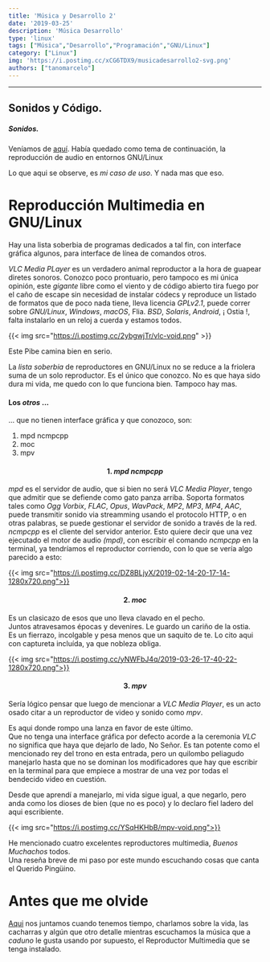 ```yaml
---
title: 'Música y Desarrollo 2'
date: '2019-03-25'
description: 'Música Desarrollo'
type: 'linux'
tags: ["Música","Desarrollo","Programación","GNU/Linux"]
category: ["Linux"]
img: 'https://i.postimg.cc/xCG6TDX9/musicadesarrollo2-svg.png'
authors: ["tanomarcelo"]
---
```

_________________________________________________________________________
## Sonidos y Código.
##### Sonidos.

Veníamos de [aquí](https://patojad.com.ar/linux/musicadesarrollo/).
Había quedado como tema de continuación, la reproducción de audio en entornos GNU/Linux

Lo que aqui se observe, es *mi caso de uso*. Y nada mas que eso.

Reproducción Multimedia en GNU/Linux
=====================================
Hay una lista soberbia de programas dedicados a tal fin, con interface gráfica algunos, para interface de línea de comandos otros.

*VLC Media PLayer* es un verdadero animal reproductor a la hora de guapear diretes sonoros. Conozco poco prontuario, pero tampoco es mi única opinión, este *gigante* libre como el viento y de código abierto tira fuego por el caño de escape sin necesidad de instalar códecs y reproduce un listado de formatos que de poco nada tiene, lleva licencia *GPLv2.1*, puede correr sobre *GNU/Linux*, *Windows*, *macOS*, Flia. *BSD*, *Solaris*, *Android*, ¡ Ostia !, falta instalarlo en un reloj a cuerda y estamos todos.

{{< img src="https://i.postimg.cc/2ybgwjTr/vlc-void.png" >}}

Este Pibe camina bien en serio.

La *lista soberbia* de reproductores en GNU/Linux no se reduce a la friolera suma de un solo reproductor. Es el único que conozco.
No es que haya sido dura mi vida, me quedo con lo que funciona bien. Tampoco hay mas.

#### Los *otros* ...
... que no tienen interface gráfica y que conozoco, son:

>
1. mpd ncmpcpp
2. moc
3. mpv
>

#### <p style="text-align: center;"> 1. *mpd ncmpcpp*</p>
*mpd* es el servidor de audio, que si bien no será *VLC Media Player*, tengo que admitir que se defiende como gato panza arriba. Soporta formatos tales como *Ogg Vorbix*, *FLAC*, *Opus*, *WavPack*, *MP2*, *MP3*, *MP4*, *AAC*, puede transmitir sonido via streamming usando el protocolo HTTP, o en otras palabras, se puede gestionar el servidor de sonido a través de la red. <br> *ncmpcpp* es el cliente del servidor anterior. Esto quiere decir que una vez ejecutado el motor de audio *(mpd)*, con escribir el comando *ncmpcpp* en la terminal, ya tendríamos el reproductor corriendo, con lo que se vería algo parecido a esto:

{{< img src="https://i.postimg.cc/DZ8BLjyX/2019-02-14-20-17-14-1280x720.png">}}

#### <p style="text-align: center;"> 2. *moc*</p>
Es un clasicazo de esos que uno lleva clavado en el pecho. <br>Juntos atravesamos épocas y devenires. Le guardo un cariño de la ostia. <br>Es un fierrazo, incolgable y pesa menos que un saquito de te. Lo cito aqui con captureta incluída, ya que nobleza obliga.

{{< img src="https://i.postimg.cc/yNWFbJ4q/2019-03-26-17-40-22-1280x720.png">}}

#### <p style="text-align: center;"> 3. *mpv*</p>

Sería lógico pensar que luego de mencionar a *VLC Media Player*, es un acto osado citar a un reproductor de video y sonido como *mpv*.

Es aqui donde rompo una lanza en favor de este último. <br>
Que no tenga una interface gráfica por defecto acorde a la ceremonia *VLC* no significa que haya que dejarlo de lado, No Señor. Es tan potente como el mencionado rey del trono en esta entrada, pero un quilombo peliagudo manejarlo hasta que no se dominan los modificadores que hay que escribir en la terminal para que empiece a mostrar de una vez por todas el bendecido video en cuestión.

Desde que aprendí a manejarlo, mi vida sigue igual, a que negarlo, pero anda como los dioses de bien (que no es poco) y lo declaro fiel ladero del aqui escribiente.

{{< img src="https://i.postimg.cc/YSqHKHbB/mpv-void.png">}}

He mencionado cuatro excelentes reproductores multimedia, *Buenos Muchachos* todos.<br>
Una reseña breve de mi paso por este mundo escuchando cosas que canta el Querido Pingüino.

Antes que me olvide
==================

[Aqui](https://t.me/comunidadsoftwarelibre) nos juntamos cuando tenemos tiempo, charlamos sobre la vida, las cacharras y algún que otro detalle mientras escuchamos la música que a *caduno* le gusta usando por supuesto, el Reproductor Multimedia que se tenga instalado.
